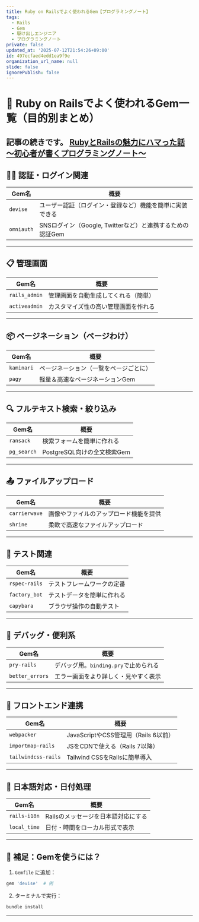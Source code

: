 ```yaml
---
title: Ruby on Railsでよく使われるGem【プログラミングノート】
tags:
  - Rails
  - Gem
  - 駆け出しエンジニア
  - プログラミングノート
private: false
updated_at: '2025-07-12T21:54:26+09:00'
id: 497ecfaed4edd1ea9f9e
organization_url_name: null
slide: false
ignorePublish: false
---
```

# 💎 Ruby on Railsでよく使われるGem一覧（目的別まとめ）

記事の続きです。
[RubyとRailsの魅力にハマった話 〜初心者が書くプログラミングノート〜](https://qiita.com/takumarider/items/765f504601e0e88bca46)
---

## 🧑‍💻 認証・ログイン関連

| Gem名       | 概要                             |
|-------------|----------------------------------|
| `devise`    | ユーザー認証（ログイン・登録など）機能を簡単に実装できる |
| `omniauth`  | SNSログイン（Google, Twitterなど）と連携するための認証Gem |

---

## 📋 管理画面

| Gem名            | 概要                                    |
|------------------|-----------------------------------------|
| `rails_admin`    | 管理画面を自動生成してくれる（簡単）   |
| `activeadmin`    | カスタマイズ性の高い管理画面を作れる   |

---

## 📦 ページネーション（ページわけ）

| Gem名         | 概要                            |
|---------------|---------------------------------|
| `kaminari`    | ページネーション（一覧をページごとに） |
| `pagy`        | 軽量＆高速なページネーションGem    |

---

## 🔍 フルテキスト検索・絞り込み

| Gem名           | 概要                                 |
|------------------|--------------------------------------|
| `ransack`        | 検索フォームを簡単に作れる            |
| `pg_search`      | PostgreSQL向けの全文検索Gem          |

---

## 📤 ファイルアップロード

| Gem名         | 概要                                  |
|----------------|----------------------------------------|
| `carrierwave` | 画像やファイルのアップロード機能を提供 |
| `shrine`       | 柔軟で高速なファイルアップロード       |

---

## 🧪 テスト関連

| Gem名          | 概要                                    |
|----------------|-----------------------------------------|
| `rspec-rails`  | テストフレームワークの定番              |
| `factory_bot`  | テストデータを簡単に作れる              |
| `capybara`     | ブラウザ操作の自動テスト                |

---

## 🔧 デバッグ・便利系

| Gem名         | 概要                                  |
|----------------|----------------------------------------|
| `pry-rails`    | デバッグ用。`binding.pry`で止められる  |
| `better_errors`| エラー画面をより詳しく・見やすく表示   |

---

## 💅 フロントエンド連携

| Gem名         | 概要                               |
|----------------|-------------------------------------|
| `webpacker`    | JavaScriptやCSS管理用（Rails 6以前）|
| `importmap-rails`| JSをCDNで使える（Rails 7以降）    |
| `tailwindcss-rails`| Tailwind CSSをRailsに簡単導入     |

---

## 💬 日本語対応・日付処理

| Gem名         | 概要                                 |
|----------------|----------------------------------------|
| `rails-i18n`   | Railsのメッセージを日本語対応にする     |
| `local_time`   | 日付・時間をローカル形式で表示         |

---

## 📘 補足：Gemを使うには？

1. `Gemfile` に追加：
```ruby
gem 'devise'  # 例
```

2. ターミナルで実行：
```bash
bundle install
```

---


